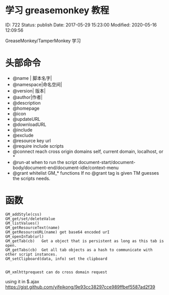 # 学习 greasemonkey 教程


ID: 722
Status: publish
Date: 2017-05-29 15:23:00
Modified: 2020-05-16 12:09:56


GreaseMonkey/TamperMonkey 学习

# 头部命令


* @name | 脚本名字|	
* @namespace|命名空间|	
* @version| 版本|	
* @author|作者|		
* @description		
* @homepage		
* @icon		
* @updateURL		
* @downloadURL		
* @include		
* @exclude		
* @resource key url		
* @require	include scripts	
* @connect 	reach cross origin domains	self, current domain, localhost,  or *
* @run-at	when to run the script	document-start/document-body/document-end/document-idle/context-menu
* @grant	whitelist GM_* functions	If no @grant tag is given TM guesses the scripts needs.

# 函数

```
GM_addStyle(css)		
GM_get/set/deleteValue		
GM_listValues()		
GM_getResourceText(name)		
GM_getResourceURL(name)	get base64 encoded urI	
GM_openInTab(url)		
GM_getTab(cb)	Get a object that is persistent as long as this tab is open.	
GM_getTabs(cb)	Get all tab objects as a hash to communicate with other script instances.	
GM_setClipboard(data, info)	set the clipboard	


GM_xmlhttprequest can do cross domain request

```

using it in $.ajax https://gist.github.com/yifeikong/9e93cc38297cce989ffbef5587ad2f39